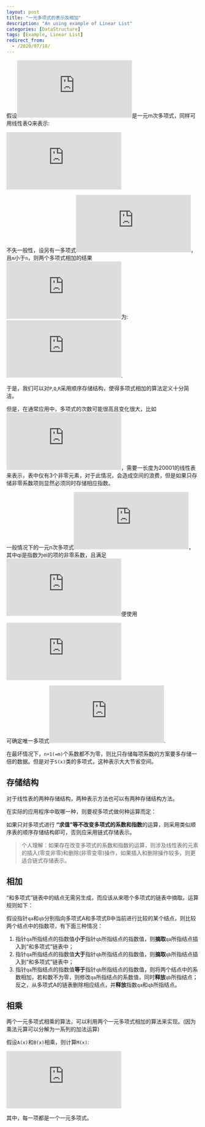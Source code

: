 ```yaml
---
layout: post
title: "一元多项式的表示及相加"
description: "An using example of Linear List"
categories: [DataStructure]
tags: [Example, Linear List]
redirect_from:
  - /2020/07/18/
---
```


假设![Q_m(x)][Q_m(x)]是一元m次多项式，同样可用线性表Q来表示:

![线性表Q][线性表Q]

不失一般性，设另有一多项式![P_n(x)][P_n(x)]，且`m`小于`n`，则两个多项式相加的结果![R_n(x)][R_n(x)]为:![R][R].

于是，我们可以对`P`,`Q`,`R`采用顺序存储结构，使得多项式相加的算法定义十分简洁。

但是，在通常应用中，多项式的次数可能很高且变化很大，比如![S(x)][S(x)]，需要一长度为20001的线性表来表示，表中仅有3个非零元素，对于此情况，会造成空间的浪费，但是如果只存储非零系数项则显然必须同时存储相应指数。

一般情况下的一元n次多项式![一元n次多项式][一元n次多项式]，其中qi是指数为ei的项的非零系数，且满足![ei关系][ei关系]便使用

![第二种表示][第二种表示]

可确定唯一多项式![P_n(x)][P_n(x)]. 

在最坏情况下，`n+1(=m)`个系数都不为零，则比只存储每项系数的方案要多存储一倍的数据。但是对于`S(x)`类的多项式，这种表示大大节省空间。

## 存储结构

对于线性表的两种存储结构，两种表示方法也可以有两种存储结构方法。

在实际的应用程序中取哪一种，则要视多项式做何种运算而定：

如果只对多项式进行 **“求值”**等**不改变多项式的系数和指数**的运算，则采用类似顺序表的顺序存储结构即可，否则应采用链式存储表示。

>个人理解：如果存在改变多项式的系数和指数的运算，则涉及线性表的元素的插入(零变非零)和删除(非零变零)操作，如果插入和删除操作较多，则更适合链式存储表示。

## 相加

“和多项式”链表中的结点无需另生成，而应该从来嗯个多项式的链表中摘取。运算规则如下：

假设指针`qa`和`qb`分别指向多项式A和多项式B中当前进行比较的某个结点，则比较两个结点中的指数项，有下面三种情况：

1. 指针`qa`所指结点的指数值**小于**指针`qb`所指结点的指数值，则**摘取**`qa`所指结点插入到“和多项式”链表中；
2. 指针`qa`所指结点的指数值**大于**指针`qb`所指结点的指数值，则**摘取**`qb`所指结点插入到“和多项式”链表中；
3. 指针`qa`所指结点的指数值**等于**指针`qb`所指结点的指数值，则将两个结点中的系数相加，若和数不为零，则修改`qa`所指结点的系数值，同时**释放**`qb`所指结点；反之，从多项式A的链表删除相应结点，并**释放**指数`qa`和`qb`所指结点。

## 相乘

两个一元多项式相乘的算法，可以利用两个一元多项式相加的算法来实现。(因为乘法元算可以分解为一系列的加法运算)

假设`A(x)`和`B(x)`相乘，则计算`M(x)`:

![相乘][相乘]

其中，每一项都是一个一元多项式。

[Q_m(x)]:https://latex.vimsky.com/test.image.latex.php?fmt=svg&val=%255Cdpi%257B150%257D%2520%255Cfootnotesize%2520Q_m%2528x%2529&dl=0
[线性表Q]:https://latex.vimsky.com/test.image.latex.php?fmt=svg&val=%255Cdpi%257B150%257D%2520%255Cfootnotesize%2520Q%253D%2528q_0%252C%2520q_1%252C%2520q_2%252C...%252C%2520q_n%2529&dl=0
[P_n(x)]:https://latex.vimsky.com/test.image.latex.php?fmt=svg&val=%255Cdpi%257B150%257D%2520%255Cfootnotesize%2520P%253D%2528p_0%252C%2520p_1%252C%2520p_2%252C...%252C%2520p_n%2529&dl=0
[R_n(x)]:https://latex.vimsky.com/test.image.latex.php?fmt=svg&val=%255Cdpi%257B150%257D%2520%255Cfootnotesize%2520R_n%2528x%2529%253DP_n%2528x%2529%26plus%3BQ_m%2528x%2529&dl=0
[R]:https://latex.vimsky.com/test.image.latex.php?fmt=svg&val=%255Cdpi%257B150%257D%2520%255Cfootnotesize%2520R%253D%2528p_0%26plus%3Bq_0%252C%2520p_1%26plus%3Bq_1%252C%2520p_2%26plus%3Bq_2%252C...%252Cp_m%26plus%3Bq_m%252Cp_%257Bm%26plus%3B1%257D%252C...%2520p_n%2529&dl=0
[S(x)]:https://latex.vimsky.com/test.image.latex.php?fmt=svg&val=%255Cdpi%257B150%257D%2520%255Cfootnotesize%2520S%2528x%2529%253D1%26plus%3B3x%255E%257B10000%257D%26plus%3B2x%255E%257B20000%257D&dl=0
[一元n次多项式]:https://latex.vimsky.com/test.image.latex.php?fmt=svg&val=%255Cdpi%257B150%257D%2520%255Cfootnotesize%2520P_n%2528x%2529%253Dp_1x%255E%257Be_1%257D%26plus%3Bp_2x%255E%257Be_2%257D%26plus%3B..%26plus%3Bp_mx%255E%257Be_m%257D&dl=0
[ei关系]:https://latex.vimsky.com/test.image.latex.php?fmt=svg&val=%255Cdpi%257B150%257D%2520%255Cfootnotesize%25200%2520%255Cle%2520e_1%2520%255Cle%2520e_2%2520%255Cle%2520...%2520%255Cle%2520e_m%2520%253D%2520n&dl=0
[第二种表示]:https://latex.vimsky.com/test.image.latex.php?fmt=svg&val=%255Cdpi%257B150%257D%2520%255Cfootnotesize%2520%2528%2528p_1%252Ce_1%2529%252C%2528p_2%252Ce_2%2529%252C...%252C%2528p_m%252Ce_m%2529%2529&dl=0
[相乘]:https://latex.vimsky.com/test.image.latex.php?fmt=svg&val=%255Cdpi%257B150%257D%2520%255Cfootnotesize%2520M%2528x%2529%2520%253D%2520A%2528x%2529%2520%255Ctimes%2520B%2528x%2529%2520%253D%2520A%2528x%2529%2520%255Ctimes%2520%255Bb_1x%255E%257Be_1%257D%2520%26plus%3B%2520b_2x%255E%257Be_2%257D%2520%26plus%3B%2520...%2520%26plus%3B%2520b_nx%255E%257Be_n%257D%255D%2520%253D%2520%255Csum_%257Bi%2520%253D%25201%257D%255E%257Bn%257D%2520b_iA%2528x%2529x%255E%257Be_i%257D&dl=0
